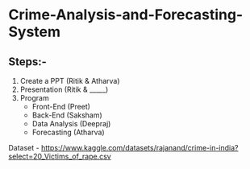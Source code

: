 # Crime-Analysis-and-Forecasting-System

## Steps:-
1. Create a PPT (Ritik & Atharva)
2. Presentation (Ritik & _____)
3. Program
    - Front-End (Preet)
    - Back-End (Saksham)
    - Data Analysis (Deepraj)
    - Forecasting (Atharva)

Dataset - https://www.kaggle.com/datasets/rajanand/crime-in-india?select=20_Victims_of_rape.csv
